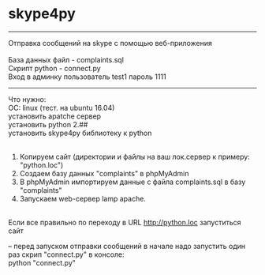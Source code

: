 # skype4py
******************************************************
Отправка сообщений на skype с помощью веб-приложения
<br><br>
База данных файл - complaints.sql<br>
Скрипт python - connect.py<br>
Вход в админку пользователь test1 пароль 1111
******************************************************
Что нужно:<br>
ОС: linux (тест. на ubuntu 16.04)<br>
установить apatche сервер<br>
установить python 2.##<br>
установить skype4py библиотеку к python<br><br>

1. Копируем сайт (директории и файлы на ваш лок.сервер к примеру: "python.loc")<br>
2. Создаем базу данных "complaints" в phpMyAdmin<br>
3. В phpMyAdmin импортируем данные с файла complaints.sql в базу "complaints"<br>
4. Запускаем web-сервер lamp apache.<br><br>
 
Если все правильно по переходу в URL http://python.loc запуститься сайт

– перед запуском отправки сообщений в начале надо запустить один раз скрип "connect.py" в консоле:<br> python "connect.py" 
